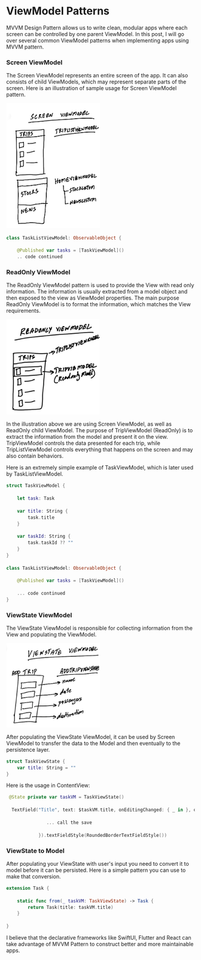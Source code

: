 # ViewModel Patterns 

MVVM Design Pattern allows us to write clean, modular apps where each screen can be controlled by one parent ViewModel. In this post, I will go over several common ViewModel patterns when implementing apps using MVVM pattern. 

### Screen ViewModel

The Screen ViewModel represents an entire screen of the app. It can also consists of child ViewModels, which may represent separate parts of the screen. Here is an illustration of sample usage for Screen ViewModel pattern.    

<img src="images/screen-view-model.png" width="250">

``` swift
class TaskListViewModel: ObservableObject {
    
    @Published var tasks = [TaskViewModel]()
    .. code continued 
```

### ReadOnly ViewModel 

The ReadOnly ViewModel pattern is used to provide the View with read only information. The information is usually extracted from a model object and then exposed to the view as ViewModel properties. The main purpose ReadOnly ViewModel is to format the information, which matches the View requirements. 

<img src="images/readonly-vm.png" width="250">


In the illustration above we are using Screen ViewModel, as well as ReadOnly child ViewModel. The purpose of TripViewModel (ReadOnly) is to extract the information from the model and present it on the view. TripViewModel controls the data presented for each trip, while TripListViewModel controls everything that happens on the screen and may also contain behaviors. 

Here is an extremely simple example of TaskViewModel, which is later used by TaskListViewModel. 

``` swift 
struct TaskViewModel {
    
    let task: Task
    
    var title: String {
        task.title
    }
    
    var taskId: String {
        task.taskId ?? ""
    }
}

class TaskListViewModel: ObservableObject {
    
    @Published var tasks = [TaskViewModel]()

    ... code continued 
}

```

### ViewState ViewModel 

The ViewState ViewModel is responsible for collecting information from the View and populating the ViewModel. 

<img src="images/viewstate-vm.png" width="250">

After populating the ViewState ViewModel, it can be used by Screen ViewModel to transfer the data to the Model and then eventually to the persistence layer. 

``` swift
struct TaskViewState {
    var title: String = ""
}
```

Here is the usage in ContentView: 

``` swift
 @State private var taskVM = TaskViewState()

  TextField("Title", text: $taskVM.title, onEditingChanged: { _ in }, onCommit: {
                
               ... call the save
                
            }).textFieldStyle(RoundedBorderTextFieldStyle())
```

### ViewState to Model 

After populating your ViewState with user's input you need to convert it to model before it can be persisted. Here is a simple pattern you can use to make that conversion. 

``` swift
extension Task {
    
    static func from(_ taskVM: TaskViewState) -> Task {
        return Task(title: taskVM.title)
    }
    
}
```

I believe that the declarative frameworks like SwiftUI, Flutter and React can take advantage of MVVM Pattern to construct better and more maintainable apps.  

